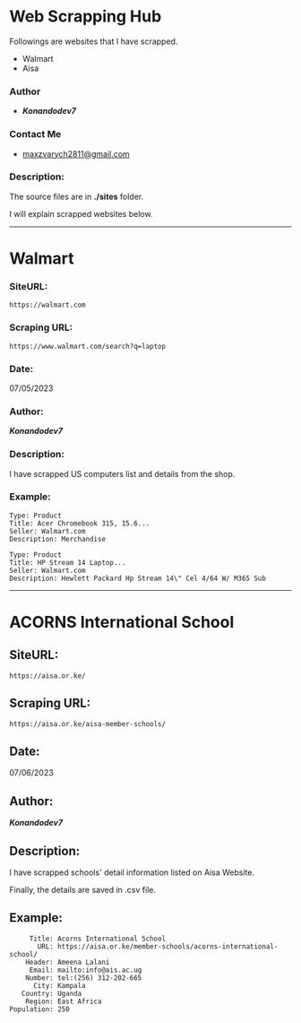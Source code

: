 # Web Scrapping Hub

Followings are websites that I have scrapped.
- Walmart
- Aisa

### Author
- ***Konandodev7***

### Contact Me
- maxzvarych2811@gmail.com

### Description: 
The source files are in **./sites** folder.

I will explain scrapped websites below.

--- 
# Walmart
### SiteURL: 
`https://walmart.com`

### Scraping URL:

`https://www.walmart.com/search?q=laptop`

### Date: 
07/05/2023

### Author:
***Konandodev7***

###  Description: 
I have scrapped US computers list and details from the shop.

### Example:
    Type: Product
    Title: Acer Chromebook 315, 15.6...
    Seller: Walmart.com
    Description: Merchandise

    Type: Product
    Title: HP Stream 14 Laptop...
    Seller: Walmart.com
    Description: Hewlett Packard Hp Stream 14\" Cel 4/64 W/ M365 Sub

---
# ACORNS International School
## SiteURL: 
`https://aisa.or.ke/`

## Scraping URL:

`https://aisa.or.ke/aisa-member-schools/`

## Date: 
07/06/2023

## Author:
***Konandodev7***

##  Description: 
I have scrapped schools' detail information listed on Aisa Website.

Finally, the details are saved in .csv file.


## Example:
         Title: Acorns International School
           URL: https://aisa.or.ke/member-schools/acorns-international-school/
        Header: Ameena Lalani
         Email: mailto:info@ais.ac.ug
        Number: tel:(256) 312-202-665
          City: Kampala
       Country: Uganda
        Region: East Africa
    Population: 250
